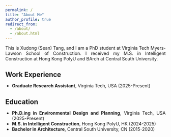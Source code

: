 ```yaml
---
permalink: /
title: "About Me"
author_profile: true
redirect_from: 
  - /about/
  - /about.html
---
```


<div style="text-align: justify; text-justify: inter-word;">
  This is Xudong (Sean) Tang, and I am a PhD student at Virginia Tech Myers-Lawson School of Construction. I received my M.S. in Intelligent Construction at Hong Kong PolyU and BArch at Central South University.
</div>

<div style="margin-top: 2em;">
  <h2 style="margin-bottom: 0.5em;">Work Experience</h2>
  <ul style="list-style: disc; padding-left: 1.5em; text-align: justify; text-justify: inter-word;">
    <li><strong>Graduate Research Assistant</strong>, Virginia Tech, USA (2025-Present)</li>
  </ul>
</div>

<div style="margin-top: 2em;">
  <h2 style="margin-bottom: 0.5em;">Education</h2>
  <ul style="list-style: disc; padding-left: 1.5em; text-align: justify; text-justify: inter-word;">
    <li><strong>Ph.D.ing in Environmental Design and Planning</strong>, Virginia Tech, USA (2025-Present)</li>
    <li><strong>M.S. in Intelligent Construction</strong>, Hong Kong PolyU, HK (2024-2025)</li>
    <li><strong>Bachelor in Architecture</strong>, Central South University, CN (2015-2020)</li>
  </ul>
</div>
